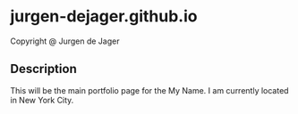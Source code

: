 # jurgen-dejager.github.io


 Copyright @ Jurgen de Jager
 
## Description

This will be the main portfolio page for the My Name. I am
currently located in New York City.

